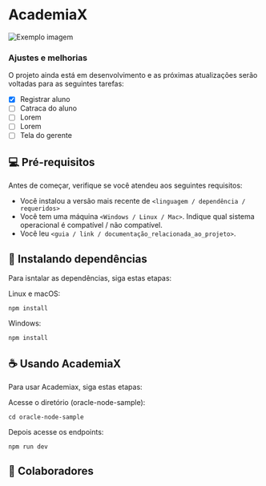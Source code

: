 # AcademiaX

<img src="imagem.png" alt="Exemplo imagem">


### Ajustes e melhorias

O projeto ainda está em desenvolvimento e as próximas atualizações serão voltadas para as seguintes tarefas:

- [x] Registrar aluno
- [ ] Catraca do aluno
- [ ] Lorem
- [ ] Lorem
- [ ] Tela do gerente

## 💻 Pré-requisitos

Antes de começar, verifique se você atendeu aos seguintes requisitos:

- Você instalou a versão mais recente de `<linguagem / dependência / requeridos>`
- Você tem uma máquina `<Windows / Linux / Mac>`. Indique qual sistema operacional é compatível / não compatível.
- Você leu `<guia / link / documentação_relacionada_ao_projeto>`.

## 🚀 Instalando dependências

Para isntalar as dependências, siga estas etapas:

Linux e macOS:

```
npm install
```

Windows:

```
npm install
```

## ☕ Usando AcademiaX

Para usar Academiax, siga estas etapas:

Acesse o diretório (oracle-node-sample):
```
cd oracle-node-sample
```
Depois acesse os endpoints:

```
npm run dev
```


## 🤝 Colaboradores
